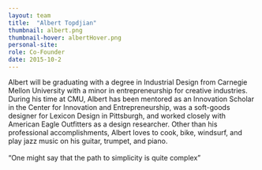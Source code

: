 ```yaml
---
layout: team
title:  "Albert Topdjian"
thumbnail: albert.png
thumbnail-hover: albertHover.png
personal-site:
role: Co-Founder
date: 2015-10-2
---
```


Albert will be graduating with a degree in Industrial Design from Carnegie Mellon University with a minor in entrepreneurship for creative industries. During his time at CMU, Albert has been mentored as an Innovation Scholar in the Center for Innovation and Entrepreneurship, was a soft-goods designer for Lexicon Design in Pittsburgh, and worked closely with American Eagle Outfitters as a design researcher. Other than his professional accomplishments, Albert loves to cook, bike, windsurf, and play jazz music on his guitar, trumpet, and piano.
<br><br>
“One might say that the path to simplicity is quite complex”